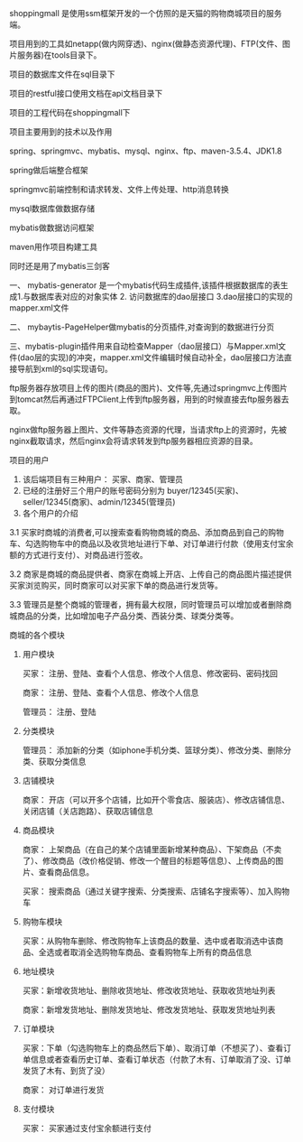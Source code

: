shoppingmall 
是使用ssm框架开发的一个仿照的是天猫的购物商城项目的服务端。

项目用到的工具如netapp(做内网穿透)、nginx(做静态资源代理)、FTP(文件、图片服务器)在tools目录下。

项目的数据库文件在sql目录下

项目的restful接口使用文档在api文档目录下

项目的工程代码在shoppingmall下

项目主要用到的技术以及作用

spring、springmvc、mybatis、mysql、nginx、ftp、maven-3.5.4、JDK1.8

spring做后端整合框架

springmvc前端控制和请求转发、文件上传处理、http消息转换

mysql数据库做数据存储

mybatis做数据访问框架

maven用作项目构建工具

同时还是用了mybatis三剑客

一、 mybatis-generator 是一个mybatis代码生成插件,该插件根据数据库的表生成1.与数据库表对应的对象实体 2. 访问数据库的dao层接口 3.dao层接口的实现的mapper.xml文件

二、 mybaytis-PageHelper做mybatis的分页插件,对查询到的数据进行分页

三、mybatis-plugin插件用来自动检查Mapper（dao层接口）与Mapper.xml文件(dao层的实现)的冲突，mapper.xml文件编辑时候自动补全，dao层接口方法直接导航到xml的sql实现语句。

ftp服务器存放项目上传的图片(商品的图片)、文件等,先通过springmvc上传图片到tomcat然后再通过FTPClient上传到ftp服务器，用到的时候直接去ftp服务器去取。

nginx做ftp服务器上图片、文件等静态资源的代理，当请求ftp上的资源时，先被nginx截取请求，然后nginx会将请求转发到ftp服务器相应资源的目录。

项目的用户
1. 该后端项目有三种用户： 买家、商家、管理员
2. 已经的注册好三个用户的账号密码分别为  buyer/12345(买家)、seller/12345(商家)、admin/12345(管理员)
3. 各个用户的介绍 

3.1 买家时商城的消费者,可以搜索查看购物商城的商品、添加商品到自己的购物车、勾选购物车中的商品以及收货地址进行下单、对订单进行付款（使用支付宝余额的方式进行支付）、对商品进行签收。

3.2 商家是商城的商品提供者、商家在商城上开店、上传自己的商品图片描述提供买家浏览购买，同时商家可以对买家下单的商品进行发货等。

3.3 管理员是整个商城的管理者，拥有最大权限，同时管理员可以增加或者删除商城商品的分类，比如增加电子产品分类、西装分类、球类分类等。

商城的各个模块
1. 用户模块

   买家： 注册、登陆、查看个人信息、修改个人信息、修改密码、密码找回
   
   商家： 注册、登陆、查看个人信息、修改个人信息
   
   管理员： 注册、登陆
   
2. 分类模块

   管理员： 添加新的分类（如iphone手机分类、篮球分类）、修改分类、删除分类、获取分类信息

3. 店铺模块

   商家： 开店（可以开多个店铺，比如开个零食店、服装店）、修改店铺信息、关闭店铺（关店跑路）、获取店铺信息

4. 商品模块

   商家： 上架商品（在自己的某个店铺里面新增某种商品）、下架商品（不卖了）、修改商品（改价格促销、修改一个醒目的标题等信息）、上传商品的图片、查看商品信息。
   
   买家： 搜索商品（通过关键字搜索、分类搜索、店铺名字搜索等）、加入购物车
   
5. 购物车模块

   买家：从购物车删除、修改购物车上该商品的数量、选中或者取消选中该商品、全选或者取消全选购物车商品、查看购物车上所有的商品信息
   
6. 地址模块

   买家：新增收货地址、删除收货地址、修改收货地址、获取收货地址列表
   
   商家：新增发货地址、删除发货地址、修改发货地址、获取发货地址列表

7. 订单模块
   
   买家：下单（勾选购物车上的商品然后下单）、取消订单（不想买了）、查看订单信息或者查看历史订单、查看订单状态（付款了木有、订单取消了没、订单发货了木有、到货了没）
   
   商家： 对订单进行发货
   
8. 支付模块

   买家： 买家通过支付宝余额进行支付
 